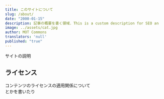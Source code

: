 ```yaml
---
title: このサイトについて
slug: /about/
date: "2000-01-15"
description: 記事の概要を書く領域．This is a custom description for SEO and Open Graph purposes, rather than the default generated excerpt. Simply add a description field to the frontmatter.
image: ../assets/cat.jpg
author: MOT Commons
translators: 'null'
published: "true"
---
```


サイトの説明

## ライセンス
コンテンツのライセンスの適用関係について  
とかを書いたり

